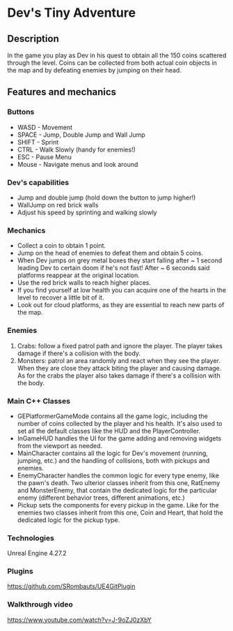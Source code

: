 # Dev's Tiny Adventure

## Description

In the game you play as Dev in his quest to obtain all the 150 coins scattered through the level.
Coins can be collected from both actual coin objects in the map and by defeating enemies by jumping on their head.

## Features and mechanics

### Buttons

- WASD - Movement
- SPACE - Jump, Double Jump and Wall Jump
- SHIFT - Sprint
- CTRL - Walk Slowly (handy for enemies!)
- ESC - Pause Menu
- Mouse - Navigate menus and look around

### Dev's capabilities

- Jump and double jump (hold down the button to jump higher!)
- WallJump on red brick walls
- Adjust his speed by sprinting and walking slowly

### Mechanics

- Collect a coin to obtain 1 point.
- Jump on the head of enemies to defeat them and obtain 5 coins.
- When Dev jumps on grey metal boxes they start falling after ~ 1 second leading Dev to certain doom if he's not fast!
After ~ 6 seconds said platforms reappear at the original location.
- Use the red brick walls to reach higher places.
- If you find yourself at low health you can acquire one of the hearts in the level to recover a little bit of it.
- Look out for cloud platforms, as they are essential to reach new parts of the map.

### Enemies

1. Crabs: follow a fixed patrol path and ignore the player.
The player takes damage if there's a collision with the body.
2. Monsters: patrol an area randomly and react when they see the player.
When they are close they attack biting the player and causing damage.
As for the crabs the player also takes damage if there's a collision with the body.

### Main C++ Classes
- GEPlatformerGameMode contains all the game logic, including the number of coins collected by the player and his health.
It's also used to set all the default classes like the HUD and the PlayerController.
- InGameHUD handles the UI for the game adding and removing widgets from the viewport as needed.
- MainCharacter contains all the logic for Dev's movement (running, jumping, etc.) and the handling of collisions, both with pickups and enemies.
- EnemyCharacter handles the common logic for every type enemy, like the pawn's death.
Two ulterior classes inherit from this one, RatEnemy and MonsterEnemy, that contain the dedicated logic for the particular enemy (different behavior trees, different animations, etc.)
- Pickup sets the components for every pickup in the game.
Like for the enemies two classes inherit from this one, Coin and Heart, that hold the dedicated logic for the pickup type.


### Technologies
Unreal Engine 4.27.2

### Plugins
https://github.com/SRombauts/UE4GitPlugin

### Walkthrough video
https://www.youtube.com/watch?v=J-9oZJ0zXbY